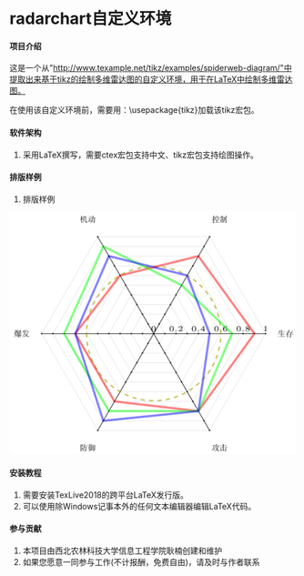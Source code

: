 # radarchart自定义环境

#### 项目介绍
这是一个从"http://www.texample.net/tikz/examples/spiderweb-diagram/"中提取出来基于tikz的绘制多维雷达图的自定义环境，用于在LaTeX中绘制多维雷达图。

在使用该自定义环境前，需要用：\usepackage{tikz}加载该tikz宏包。

#### 软件架构
1. 采用LaTeX撰写，需要ctex宏包支持中文、tikz宏包支持绘图操作。

#### 排版样例
1. 排版样例

![](./screenshot/radarchart.png)

#### 安装教程

1. 需要安装TexLive2018的跨平台LaTeX发行版。
2. 可以使用除Windows记事本外的任何文本编辑器编辑LaTeX代码。

#### 参与贡献

1. 本项目由西北农林科技大学信息工程学院耿楠创建和维护
2. 如果您愿意一同参与工作(不计报酬，免费自由)，请及时与作者联系
